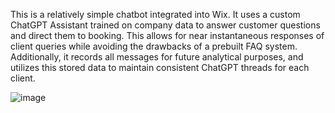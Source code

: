 This is a relatively simple chatbot integrated into Wix. It uses a custom ChatGPT Assistant trained on company data to answer customer questions and direct them to booking. This allows for near instantaneous responses of client queries while avoiding the drawbacks of a prebuilt FAQ system. Additionally, it records all messages for future analytical purposes, and utilizes this stored data to maintain consistent ChatGPT threads for each client. 

![image](https://github.com/user-attachments/assets/c599a4eb-3ccd-4227-94fd-4f9a29ae8bc6)


